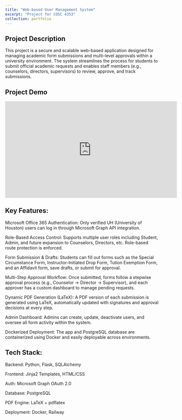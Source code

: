 ```yaml
---
title: "Web-based User Management System"
excerpt: "Project for COSC 4353"
collection: portfolio
---
```


## Project Description
This project is a secure and scalable web-based application designed for managing academic form submissions and multi-level approvals within a university environment. The system streamlines the process for students to submit official academic requests and enables staff members (e.g., counselors, directors, supervisors) to review, approve, and track submissions.



## Project Demo
<iframe width="560" height="315" src="https://www.youtube-nocookie.com/embed/0IOBjLq-FoU" frameborder="0" allow="accelerometer; autoplay; clipboard-write; encrypted-media; gyroscope; picture-in-picture" allowfullscreen></iframe>

## Key Features:
Microsoft Office 365 Authentication:
Only verified UH (University of Houston) users can log in through Microsoft Graph API integration.

Role-Based Access Control:
Supports multiple user roles including Student, Admin, and future expansion to Counselors, Directors, etc. Role-based route protection is enforced.

Form Submission & Drafts:
Students can fill out forms such as the Special Circumstance Form, Instructor-Initiated Drop Form, Tution Exemption Form, and an Affidavit form, save drafts, or submit for approval.

Multi-Step Approval Workflow:
Once submitted, forms follow a stepwise approval process (e.g., Counselor → Director → Supervisor), and each approver has a custom dashboard to manage pending requests.

Dynamic PDF Generation (LaTeX):
A PDF version of each submission is generated using LaTeX, automatically updated with signatures and approval decisions at every step.

Admin Dashboard:
Admins can create, update, deactivate users, and oversee all form activity within the system.

Dockerized Deployment:
The app and PostgreSQL database are containerized using Docker and easily deployable across environments.

## Tech Stack:
Backend: Python, Flask, SQLAlchemy

Frontend: Jinja2 Templates, HTML/CSS

Auth: Microsoft Graph OAuth 2.0

Database: PostgreSQL

PDF Engine: LaTeX + pdflatex

Deployment: Docker, Railway

